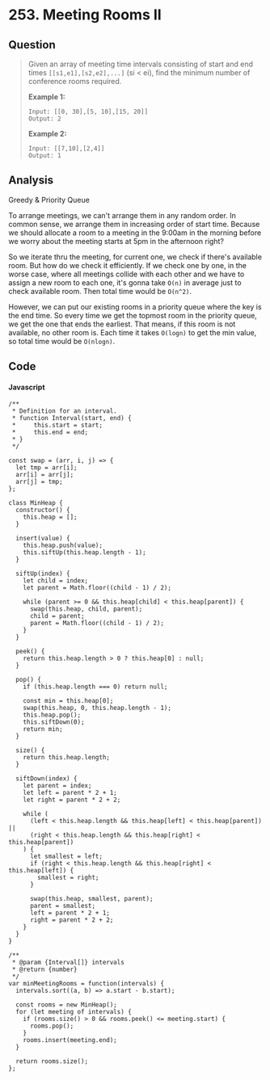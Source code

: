 # 253. Meeting Rooms II

## Question

> Given an array of meeting time intervals consisting of start and end times `[[s1,e1],[s2,e2],...]` \(si &lt; ei\), find the minimum number of conference rooms required.
>
> **Example 1:**
>
> ```text
> Input: [[0, 30],[5, 10],[15, 20]]
> Output: 2
> ```
>
> **Example 2:**
>
> ```text
> Input: [[7,10],[2,4]]
> Output: 1
> ```

## Analysis

Greedy & Priority Queue

To arrange meetings, we can't arrange them in any random order. In common sense, we arrange them in increasing order of start time. Because we should allocate a room to a meeting in the 9:00am in the morning before we worry about the meeting starts at 5pm in the afternoon right?

So we iterate thru the meeting, for current one, we check if there's available room. But how do we check it efficiently. If we check one by one, in the worse case, where all meetings collide with each other and we have to assign a new room to each one, it's gonna take `O(n)` in average just to check available room. Then total time would be `O(n^2)`.

However, we can put our existing rooms in a priority queue where the key is the end time. So every time we get the topmost room in the priority queue, we get the one that ends the earliest. That means, if this room is not available, no other room is. Each time it takes `O(logn)` to get the min value, so total time would be `O(nlogn)`.

## Code

#### Javascript

```text
/**
 * Definition for an interval.
 * function Interval(start, end) {
 *     this.start = start;
 *     this.end = end;
 * }
 */

const swap = (arr, i, j) => {
  let tmp = arr[i];
  arr[i] = arr[j];
  arr[j] = tmp;
};

class MinHeap {
  constructor() {
    this.heap = [];
  }
  
  insert(value) {
    this.heap.push(value);
    this.siftUp(this.heap.length - 1);
  }
  
  siftUp(index) {
    let child = index;
    let parent = Math.floor((child - 1) / 2);
    
    while (parent >= 0 && this.heap[child] < this.heap[parent]) {
      swap(this.heap, child, parent);
      child = parent;
      parent = Math.floor((child - 1) / 2);
    }
  }
  
  peek() {
    return this.heap.length > 0 ? this.heap[0] : null;
  }
  
  pop() {
    if (this.heap.length === 0) return null;
  
    const min = this.heap[0];
    swap(this.heap, 0, this.heap.length - 1);
    this.heap.pop();
    this.siftDown(0);
    return min;
  }
  
  size() {
    return this.heap.length;
  }
  
  siftDown(index) {
    let parent = index;
    let left = parent * 2 + 1;
    let right = parent * 2 + 2;
    
    while (
      (left < this.heap.length && this.heap[left] < this.heap[parent]) ||
      (right < this.heap.length && this.heap[right] < this.heap[parent])
    ) {
      let smallest = left;
      if (right < this.heap.length && this.heap[right] < this.heap[left]) {
        smallest = right;
      }
      
      swap(this.heap, smallest, parent);
      parent = smallest;
      left = parent * 2 + 1;
      right = parent * 2 + 2;
    }
  }
}

/**
 * @param {Interval[]} intervals
 * @return {number}
 */
var minMeetingRooms = function(intervals) {
  intervals.sort((a, b) => a.start - b.start);
  
  const rooms = new MinHeap();
  for (let meeting of intervals) {
    if (rooms.size() > 0 && rooms.peek() <= meeting.start) {
      rooms.pop();
    }
    rooms.insert(meeting.end);
  }
  
  return rooms.size();
};
```

